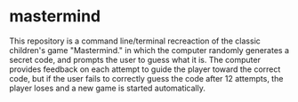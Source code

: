 # mastermind
This repository is a command line/terminal recreaction of the classic children's 
game "Mastermind." in which the computer randomly generates a secret code, and 
prompts the user to guess what it is. The computer provides feedback on each 
attempt to guide the player toward the correct code, but if the user fails to correctly guess the code after 12 attempts, the player loses and a new game is started automatically.
